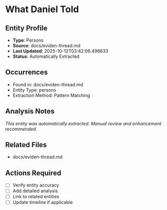 # What Daniel Told

## Entity Profile
- **Type**: Persons
- **Source**: docs/eviden-thread.md
- **Last Updated**: 2025-10-12T03:42:06.498633
- **Status**: Automatically Extracted

## Occurrences
- Found in: docs/eviden-thread.md
- Entity Type: persons
- Extraction Method: Pattern Matching

## Analysis Notes
*This entity was automatically extracted. Manual review and enhancement recommended.*

## Related Files
- docs/eviden-thread.md

## Actions Required
- [ ] Verify entity accuracy
- [ ] Add detailed analysis
- [ ] Link to related entities
- [ ] Update timeline if applicable
